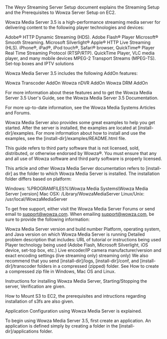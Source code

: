 The Weyv Streaming Server Setup document explains the Streaming Setup and the Prerequisites to Wowza Server Setup on EC2.

Wowza Media Server 3.5 is a high-performance streaming media server for delivering content to the following player technologies and devices:

Adobe® HTTP Dynamic Streaming (HDS). Adobe Flash® Player
Microsoft® Smooth Streaming. Microsoft Silverlight®
Apple® HTTP Live Streaming (HLS). iPhone®, iPad®, iPod touch®, Safari® browser, QuickTime® Player
Real Time Streaming Protocol (RTSP/RTP). QuickTime Player, VLC media player, and many mobile devices
MPEG-2 Transport Streams (MPEG-TS). Set-top boxes and IPTV solutions

Wowza Media Server 3.5 includes the following AddOn features:

Wowza Transcoder AddOn
Wowza nDVR AddOn
Wowza DRM AddOn

For more information about these features and to get the Wowza Media Server 3.5 User's Guide, see the
Wowza Media Server 3.5 Documentation.

For more up-to-date information, see the Wowza Media Systems Articles and Forums.

Wowza Media Server also provides some great examples to help you get started. After the server is installed, the examples are located at [install-dir]/examples. For more information about how to install and use the examples, see the [install-dir]/examples/README.html file.

This guide refers to third party software that is not licensed, sold, distributed, or otherwise endorsed by Wowza®. You must ensure that any and all use of Wowza software and third party software is properly licensed.

This article and other Wowza Media Server documentation refers to [install-dir] as the folder to which Wowza Media Server is installed. The installation folder differs based on platform:

Windows: %PROGRAMFILES%\Wowza Media Systems\Wowza Media Server [version]
Mac OSX: /Library/WowzaMediaServer
Linux/Unix: /usr/local/WowzaMediaServer

To get free support, either visit the Wowza Media Server Forums or send email to support@wowza.com. When emailing support@wowza.com, be sure to provide the following information:

Wowza Media Server version and build number
Platform, operating system, and Java version on which Wowza Media Server is running
Detailed problem description that includes:
URL of tutorial or instructions being used
Player technology being used (Adobe Flash, Microsoft Silverlight, iOS device, set-top box, etc.)
Live encoder/IP camera manufacturer/version and exact encoding settings (live streaming only) streaming only)
We also recommend that you send [install-dir]/logs, [install-dir]/conf, and [install-dir]/transcoder folders in a compressed (zipped) folder. See How to create a compressed zip file in Windows, Mac OS and Linux.

Instructions for installing Wowza Media Server, Starting/Stopping the server, Verification are given.

How to Mount S3 to EC2, the prerequisites and intructions regarding installation of s3fs are also given.

Application Configuration using Wowza Media Server is explained.

To begin using Wowza Media Server 3.5, first create an application. An application is defined simply by creating a folder in the [install-dir]/applications folder. 